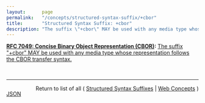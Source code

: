 ```yaml
---
layout:      page
permalink:   "/concepts/structured-syntax-suffix/+cbor"
title:       "Structured Syntax Suffix: +cbor"
description: "The suffix \"+cbor\" MAY be used with any media type whose representation follows the CBOR transfer syntax."
---
```


**[RFC 7049: Concise Binary Object Representation (CBOR)](/specs/IETF/RFC/7049 "The Concise Binary Object Representation (CBOR) is a data format whose design goals include the possibility of extremely small code size, fairly small message size, and extensibility without the need for version negotiation. These design goals make it different from earlier binary serializations such as ASN.1 and MessagePack."):** [The suffix "+cbor" MAY be used with any media type whose representation follows the CBOR transfer syntax.](http://tools.ietf.org/html/rfc7049#section-7.5 "Read documentation for Structured Syntax Suffix &#34;+cbor&#34;")

<br/>
<hr/>

<p style="float : left"><a href="./+cbor.json" title="JSON representing this particular Web Concept value">JSON</a></p>
<p style="text-align: right">Return to list of all ( <a href="../structured-syntax-suffixes">Structured Syntax Suffixes</a> | <a href="../">Web Concepts</a> )</p>
